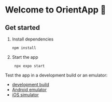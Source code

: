 # Welcome to OrientApp 🚌

## Get started

1. Install dependencies

   ```bash
   npm install
   ```

2. Start the app

   ```bash
    npx expo start
   ```

Test the app in a development build or an emulator:

- [development build](https://docs.expo.dev/develop/development-builds/introduction/)
- [Android emulator](https://docs.expo.dev/workflow/android-studio-emulator/)
- [iOS simulator](https://docs.expo.dev/workflow/ios-simulator/)
